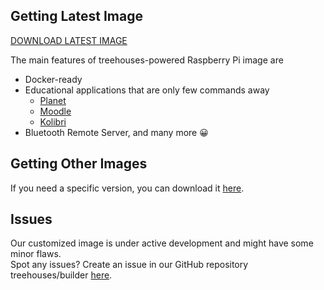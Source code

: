 ## Getting Latest Image

[DOWNLOAD LATEST IMAGE](http://dev.ole.org/latest.img.gz)

The main features of treehouses-powered Raspberry Pi image are
* Docker-ready
* Educational applications that are only few commands away
  * [Planet](https://github.com/open-learning-exchange/planet/)
  * [Moodle](https://github.com/treehouses/moodole)
  * [Kolibri](https://github.com/treehouses/kolibri)
* Bluetooth Remote Server, and many more 😀

## Getting Other Images

If you need a specific version, you can download it [here](http://dev.ole.org/).

## Issues

Our customized image is under active development and might have some minor flaws.  
Spot any issues? Create an issue in our GitHub repository treehouses/builder [here](https://github.com/treehouses/builder/issues).